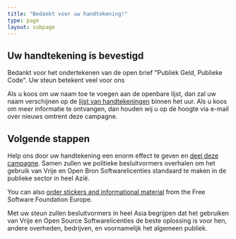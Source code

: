 ```yaml
---
title: "Bedankt voor uw handtekening!"
type: page
layout: subpage
---
```


## Uw handtekening is bevestigd

Bedankt voor het ondertekenen van de open brief "Publiek Geld, Publieke Code".  Uw steun betekent veel voor ons

Als u koos om uw naam toe te voegen aan de openbare lijst, dan zal uw naam verschijnen op de [lijst van handtekeningen](../all-signatures) binnen het uur. Als u koos om meer informatie te ontvangen, dan houden wij u op de hoogte via e-mail over nieuws omtrent deze campagne.

## Volgende stappen

Help ons door uw handtekening een enorm effect te geven en [deel deze campagne](../../#spread).  Samen zullen we politieke besluitvormers overhalen om het gebruik van Vrije en Open Bron Softwarelicenties standaard te maken in de publieke sector in heel Azië.

You can also [order stickers and informational material](https://fossasia.org/promo#pmpc) from the Free Software Foundation Europe.

Met uw steun zullen besluitvormers in heel Asia begrijpen dat het gebruiken van Vrije en Open Source Softwarelicenties de beste oplossing is voor hen, andere overheden, bedrijven, en voornamelijk het algemeen publiek.
